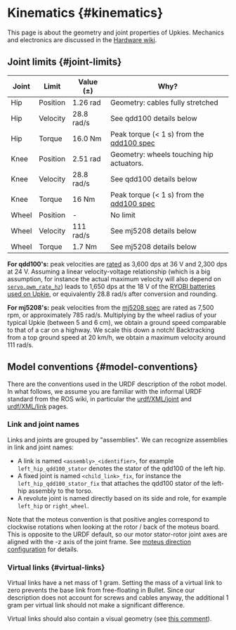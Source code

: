 # Kinematics {#kinematics}

This page is about the geometry and joint properties of Upkies. Mechanics and electronics are discussed in the [Hardware wiki](https://github.com/upkie/upkie/wiki).

## Joint limits {#joint-limits}

| Joint | Limit    | Value (±)  | Why? |
|-------|----------|------------|------|
| Hip   | Position | 1.26 rad   | Geometry: cables fully stretched |
| Hip   | Velocity | 28.8 rad/s | See qdd100 details below |
| Hip   | Torque   | 16.0 Nm    | Peak torque (< 1 s) from the [qdd100 spec](https://mjbots.com/products/qdd100-beta-3) |
| Knee  | Position | 2.51 rad   | Geometry: wheels touching hip actuators. |
| Knee  | Velocity | 28.8 rad/s | See qdd100 details below |
| Knee  | Torque   | 16   Nm    | Peak torque (< 1 s) from the [qdd100 spec](https://mjbots.com/products/qdd100-beta-3) |
| Wheel | Position | -          | No limit |
| Wheel | Velocity | 111  rad/s | See mj5208 details below |
| Wheel | Torque   | 1.7  Nm    | See mj5208 details below |

**For qdd100's:** peak velocities are [rated](https://mjbots.com/products/qdd100-beta-3) as 3,600 dps at 36 V and 2,300 dps at 24 V. Assuming a linear velocity-voltage relationship (which is a big assumption, for instance the actual maximum velocity will also depend on [`servo.pwm_rate_hz`](https://github.com/mjbots/moteus/blob/main/docs/reference.md#servopwm_rate_hz)) leads to 1,650 dps at the 18 V of the [RYOBI batteries used on Upkie](https://github.com/upkie/upkie/wiki/Bill-of-materials), or equivalently 28.8 rad/s after conversion and rounding.

**For mj5208's:** peak velocities from the [mj5208 spec](https://mjbots.com/products/mj5208) are rated as 7,500 rpm, or approximately 785 rad/s. Multiplying by the wheel radius of your typical Upkie (between 5 and 6 cm), we obtain a ground speed comparable to that of a car on a highway. We scale this down a notch! Backtracking from a top ground speed at 20 km/h, we obtain a maximum velocity around 111 rad/s.

## Model conventions {#model-conventions}

There are the conventions used in the URDF description of the robot model. In what follows, we assume you are familiar with the informal URDF standard from the ROS wiki, in particular the [urdf/XML/joint](https://wiki.ros.org/urdf/XML/joint) and [urdf/XML/link](https://wiki.ros.org/urdf/XML/link) pages.

### Link and joint names

Links and joints are grouped by "assemblies". We can recognize assemblies in link and joint names:

- A link is named ``<assembly>_<identifier>``, for example ``left_hip_qdd100_stator`` denotes the stator of the qdd100 of the left hip.
- A fixed joint is named ``<child_link>_fix``, for instance the ``left_hip_qdd100_stator_fix`` that attaches the qdd100 stator of the left-hip assembly to the torso.
- A revolute joint is named directly based on its side and role, for example ``left_hip`` or ``right_wheel``.

Note that the moteus convention is that positive angles correspond to clockwise rotations when looking at the rotor / back of the moteus board. This is opposite to the URDF default, so our motor stator-rotor joint axes are aligned with the -z axis of the joint frame. See [moteus direction configuration](https://jpieper.com/2021/04/30/moteus-direction-configuration/) for details.

### Virtual links {#virtual-links}

Virtual links have a net mass of 1 gram. Setting the mass of a virtual link to zero prevents the base link from free-floating in Bullet. Since our description does not account for screws and cables anyway, the additional 1 gram per virtual link should not make a significant difference.

Virtual links should also contain a visual geometry (see [this comment](https://github.com/upkie/upkie_description/pull/19#issuecomment-2259933854)).
